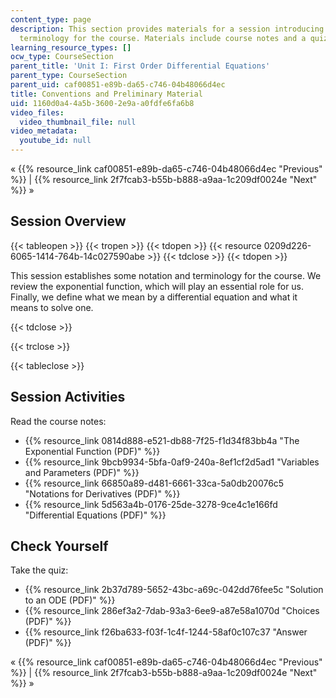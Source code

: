 ```yaml
---
content_type: page
description: This section provides materials for a session introducing notation and
  terminology for the course. Materials include course notes and a quiz with solutions.
learning_resource_types: []
ocw_type: CourseSection
parent_title: 'Unit I: First Order Differential Equations'
parent_type: CourseSection
parent_uid: caf00851-e89b-da65-c746-04b48066d4ec
title: Conventions and Preliminary Material
uid: 1160d0a4-4a5b-3600-2e9a-a0fdfe6fa6b8
video_files:
  video_thumbnail_file: null
video_metadata:
  youtube_id: null
---
```


« {{% resource_link caf00851-e89b-da65-c746-04b48066d4ec "Previous" %}} | {{% resource_link 2f7fcab3-b55b-b888-a9aa-1c209df0024e "Next" %}} »

Session Overview
----------------

{{< tableopen >}}
{{< tropen >}}
{{< tdopen >}}
{{< resource 0209d226-6065-1414-764b-14c027590abe >}}
{{< tdclose >}}
{{< tdopen >}}


This session establishes some notation and terminology for the course. We review the exponential function, which will play an essential role for us. Finally, we define what we mean by a differential equation and what it means to solve one.


{{< tdclose >}}

{{< trclose >}}

{{< tableclose >}}

Session Activities
------------------

Read the course notes:

*   {{% resource_link 0814d888-e521-db88-7f25-f1d34f83bb4a "The Exponential Function (PDF)" %}}
*   {{% resource_link 9bcb9934-5bfa-0af9-240a-8ef1cf2d5ad1 "Variables and Parameters (PDF)" %}}
*   {{% resource_link 66850a89-d481-6661-33ca-5a0db20076c5 "Notations for Derivatives (PDF)" %}}
*   {{% resource_link 5d563a4b-0176-25de-3278-9ce4c1e166fd "Differential Equations (PDF)" %}}

Check Yourself
--------------

Take the quiz:

*   {{% resource_link 2b37d789-5652-43bc-a69c-042dd76fee5c "Solution to an ODE (PDF)" %}}
*   {{% resource_link 286ef3a2-7dab-93a3-6ee9-a87e58a1070d "Choices (PDF)" %}}
*   {{% resource_link f26ba633-f03f-1c4f-1244-58af0c107c37 "Answer (PDF)" %}}

« {{% resource_link caf00851-e89b-da65-c746-04b48066d4ec "Previous" %}} | {{% resource_link 2f7fcab3-b55b-b888-a9aa-1c209df0024e "Next" %}} »